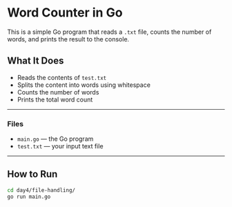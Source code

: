 #  Word Counter in Go

This is a simple Go program that reads a `.txt` file, counts the number of words, and prints the result to the console.

##  What It Does

- Reads the contents of `test.txt`
- Splits the content into words using whitespace
- Counts the number of words
- Prints the total word count

---

###  Files

- `main.go` — the Go program
- `test.txt` — your input text file

---

##  How to Run

```bash
cd day4/file-handling/
go run main.go
